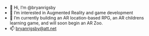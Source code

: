 - 👋 Hi, I’m @bryanrigsby
- 👀 I’m interested in Augmented Reality and game development
- 🌱 I’m currently building an AR location-based RPG, an AR childrens learning game, and will soon begin an AR Zoo.
- 📫 bryanrigsby@att.net

<!---
bryanrigsby/bryanrigsby is a ✨ special ✨ repository because its `README.md` (this file) appears on your GitHub profile.
You can click the Preview link to take a look at your changes.
--->
